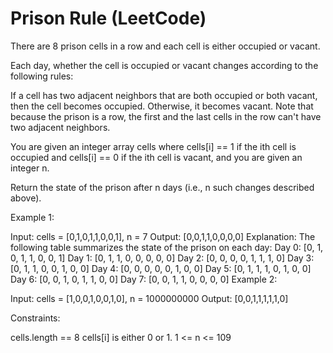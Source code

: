 # Prison Rule (LeetCode)

There are 8 prison cells in a row and each cell is either occupied or vacant.

Each day, whether the cell is occupied or vacant changes according to the following rules:

If a cell has two adjacent neighbors that are both occupied or both vacant, then the cell becomes occupied.
Otherwise, it becomes vacant.
Note that because the prison is a row, the first and the last cells in the row can't have two adjacent neighbors.

You are given an integer array cells where cells[i] == 1 if the ith cell is occupied and cells[i] == 0 if the ith cell is vacant, and you are given an integer n.

Return the state of the prison after n days (i.e., n such changes described above).

Example 1:

Input: cells = [0,1,0,1,1,0,0,1], n = 7
Output: [0,0,1,1,0,0,0,0]
Explanation: The following table summarizes the state of the prison on each day:
Day 0: [0, 1, 0, 1, 1, 0, 0, 1]
Day 1: [0, 1, 1, 0, 0, 0, 0, 0]
Day 2: [0, 0, 0, 0, 1, 1, 1, 0]
Day 3: [0, 1, 1, 0, 0, 1, 0, 0]
Day 4: [0, 0, 0, 0, 0, 1, 0, 0]
Day 5: [0, 1, 1, 1, 0, 1, 0, 0]
Day 6: [0, 0, 1, 0, 1, 1, 0, 0]
Day 7: [0, 0, 1, 1, 0, 0, 0, 0]
Example 2:

Input: cells = [1,0,0,1,0,0,1,0], n = 1000000000
Output: [0,0,1,1,1,1,1,0]

Constraints:

cells.length == 8
cells[i] is either 0 or 1.
1 <= n <= 109

